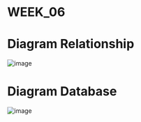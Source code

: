 # WEEK_06
# Diagram Relationship
![image](https://github.com/chicuongdev2002/WEEK_06/assets/124854803/43df9b54-27ca-493d-85ae-dd1afe553aa9)
# Diagram Database
![image](https://github.com/chicuongdev2002/WEEK_06/assets/124854803/3aa648d6-0ae1-4688-ba95-008d8e2fae9f)

